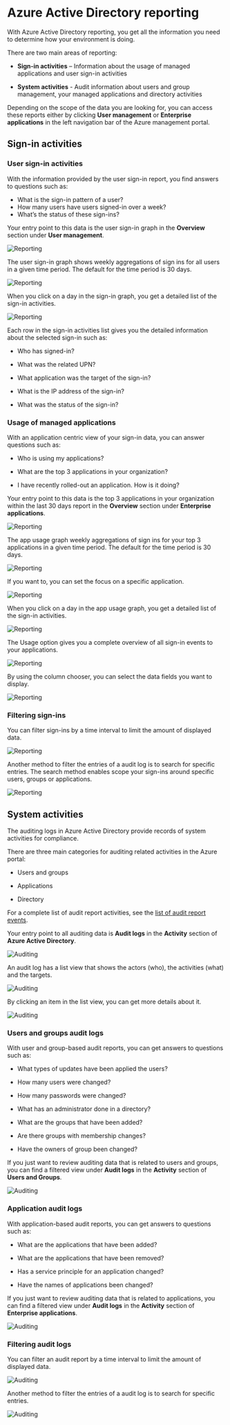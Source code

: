 <properties
   pageTitle="Azure Active Directory Reporting: Getting started | Microsoft Azure"
   description="Lists the various available reports in Azure Active Directory reporting"
   services="active-directory"
   documentationCenter=""
   authors="markusvi"
   manager="femila"
   editor=""/>

<tags
   ms.service="active-directory"
   ms.devlang="na"
   ms.topic="get-started-article"
   ms.tgt_pltfrm="na"
   ms.workload="identity"
   ms.date="08/17/2016"
   ms.author="markvi"/>

# Azure Active Directory reporting 

With Azure Active Directory reporting, you get all the information you need to determine how your environment is doing.

There are two main areas of reporting:

- **Sign-in activities** – Information about the usage of managed applications and user sign-in activities 

- **System activities** - Audit information about users and group management, your managed applications and directory activities 

Depending on the scope of the data you are looking for, you can access these reports either by clicking **User management** or **Enterprise applications** in the left navigation bar of the Azure management portal. 


 

## Sign-in activities


### User sign-in activities 

With the information provided by the user sign-in report, you find answers to questions such as:

- What is the sign-in pattern of a user?
- How many users have users signed-in over a week?
- What’s the status of these sign-ins?

Your entry point to this data is the user sign-in graph in the **Overview** section under **User management**. 

 ![Reporting](./media/active-directory-reporting/05.png "Reporting")

The user sign-in graph shows weekly aggregations of sign ins for all users in a given time period. The default for the time period is 30 days. 
 

![Reporting](./media/active-directory-reporting/02.png "Reporting")
 

When you click on a day in the sign-in graph, you get a detailed list of the sign-in activities.

![Reporting](./media/active-directory-reporting/03.png "Reporting")
 

Each row in the sign-in activities list gives you the detailed information about the selected sign-in such as:

- Who has signed-in?

- What was the related UPN?

- What application was the target of the sign-in?

- What is the IP address of the sign-in?

- What was the status of the sign-in?


### Usage of managed applications

With an application centric view of your sign-in data, you can answer questions such as:

- Who is using my applications?

- What are the top 3 applications in your organization?

- I have recently rolled-out an application. How is it doing?


Your entry point to this data is the top 3 applications in your organization within the last 30 days report in the **Overview** section under **Enterprise applications**.

 ![Reporting](./media/active-directory-reporting/06.png "Reporting")


The app usage graph weekly aggregations of sign ins for your top 3 applications in a given time period. The default for the time period is 30 days.

![Reporting](./media/active-directory-reporting/top3apps.png "Reporting")

If you want to, you can set the focus on a specific application. 

![Reporting](./media/active-directory-reporting/single_spp_usage_graph.png "Reporting")


When you click on a day in the app usage graph, you get a detailed list of the sign-in activities.


![Reporting](./media/active-directory-reporting/top_app_sign_ins.png "Reporting")



The Usage option gives you a complete overview of all sign-in events to your applications.

![Reporting](./media/active-directory-reporting/sign-ins_from_left_nav.png "Reporting")

By using the column chooser, you can select the data fields you want to display.

![Reporting](./media/active-directory-reporting/column_chooser.png "Reporting")



### Filtering sign-ins

You can filter sign-ins by a time interval to limit the amount of displayed data.

![Reporting](./media/active-directory-reporting/927.png "Reporting")


Another method to filter the entries of a audit log is to search for specific entries.
The search method enables scope your sign-ins around specific users, groups or applications.


![Reporting](./media/active-directory-reporting/sign_ins_search.png "Reporting")




## System activities

The auditing logs in Azure Active Directory provide records of system activities for compliance.

There are three main categories for auditing related activities in the Azure portal:

- Users and groups   

- Applications

- Directory   


For a complete list of audit report activities, see the [list of audit report events](active-directory-reporting-audit-events.md#list-of-audit-report-events).


Your entry point to all auditing data is **Audit logs** in the **Activity** section of **Azure Active Directory**.


![Auditing](./media/active-directory-reporting/61.png "Auditing")


An audit log has a list view that shows the actors (who), the activities (what) and the targets. 


![Auditing](./media/active-directory-reporting/345.png "Auditing")


By clicking an item in the list view, you can get more details about it.

![Auditing](./media/active-directory-reporting/873.png "Auditing")




### Users and groups audit logs


With user and group-based audit reports, you can get answers to questions such as:

- What types of updates have been applied the users?

- How many users were changed?

- How many passwords were changed? 

- What has an administrator done in a directory?

- What are the groups that have been added?

- Are there groups with membership changes?

- Have the owners of group been changed? 


If you just want to review auditing data that is related to users and groups, you can find a filtered view under **Audit logs** in the **Activity** section of **Users and Groups**.


![Auditing](./media/active-directory-reporting/93.png "Auditing")


### Application audit logs 

With application-based audit reports, you can get answers to questions such as:

- What are the applications that have been added?

- What are the applications that have been removed?

- Has a service principle for an application changed?

- Have the names of applications been changed? 


If you just want to review auditing data that is related to applications, you can find a filtered view under **Audit logs** in the **Activity** section of **Enterprise applications**.


![Auditing](./media/active-directory-reporting/134.png "Auditing")


### Filtering audit logs 

You can filter an audit report by a time interval to limit the amount of displayed data.

![Auditing](./media/active-directory-reporting/324.png "Auditing")

Another method to filter the entries of a audit log is to search for specific entries.
 
![Auditing](./media/active-directory-reporting/237.png "Auditing")